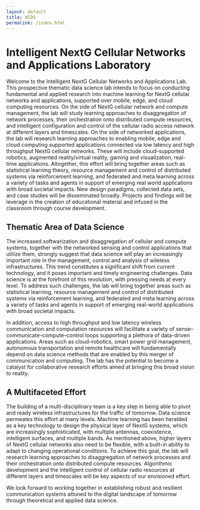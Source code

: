```yaml
---
layout: default
title: WIDS
permalink: /index.html
---
```


# Intelligent NextG Cellular Networks and Applications Laboratory

Welcome to the Intelligent NextG Cellular Networks and Applications Lab.
This prospective thematic data science lab intends to focus on conducting fundamental and applied research into machine learning for NextG cellular networks and applications, supported over mobile, edge, and cloud computing resources.
On the side of NextG cellular network and compute management, the lab will study learning approaches to disaggregation of network processes, their orchestration onto distributed compute resources, and intelligent configuration and control of the cellular radio access network at different layers and timescales.
On the side of networked applications, the lab will research learning approaches to enabling mobile, edge and cloud computing supported applications connected via low latency and high throughput NextG cellular networks.
These will include cloud-supported robotics, augmented reality/virtual reality, gaming and visualization, real-time applications.
Altogether, this effort will bring together areas such as statistical learning theory, resource management and control of distributed systems via reinforcement learning, and federated and meta learning across a variety of tasks and agents in support of emerging real world applications with broad societal impacts.
New design paradigms, collected data sets, and case studies will be disseminated broadly.
Projects and findings will be leverage in the creation of educational material and infused in the classroom through course development.


## Thematic Area of Data Science

The increased softwarization and disaggregation of cellular and compute systems, together with the networked sensing and control applications that utilize them, strongly suggest that data science will play an increasingly important role in the management, control and analysis of wileless infrastructures.
This trend constitutes a significant shift from current technology, and it poses important and timely engineering challenges.
Data science is at the forefront of this revolution, with pressing needs at every level.
To address such challenges, the lab will bring together areas such as statistical learning, resource management and control of distributed systems via reinforcement learning, and federated and meta learning across a variety of tasks and agents in support of emerging real-world applications with broad societal impacts.

In addition, access to high throughput and low latency wireless communication and computation resources will facilitate a variety of sense–communicate–compute–control loops supporting a plethora of data-driven applications.
Areas such as cloud-robotics, smart power grid management, autonomous transportation and remote healthcare will fundamentally depend on data science methods that are enabled by this merger of communication and computing.
The lab has the potential to become a catalyst for collaborative research efforts aimed at bringing this broad vision to reality.


## A Multifaceted Effort

The building of a multi-disciplinary team is a key step in being able to pivot and ready wireless infrastructures for the traffic of tomorrow.
Data science permeates this effort at many levels.
Machine learning has been heralded as a key technology to design the physical layer of NextG systems, which are increasingly sophisticated, with multiple antennas, coexistence, intelligent surfaces, and multiple bands.
As mentioned above, higher layers of NextG cellular networks also need to be flexible, with a built-in ability to  adapt to changing operational conditions.
To achieve this goal, the lab will research learning approaches to disaggregation of network processes and their orchestration onto distributed compute resources.
Algorithmic development and the intelligent control of cellular radio resources at different layers and timescales will be key aspects of our envisioned effort.

We look forward to working together in establishing robust and resilient communication systems attuned to the digital landscape of tomorrow through theoretical and applied data science.
